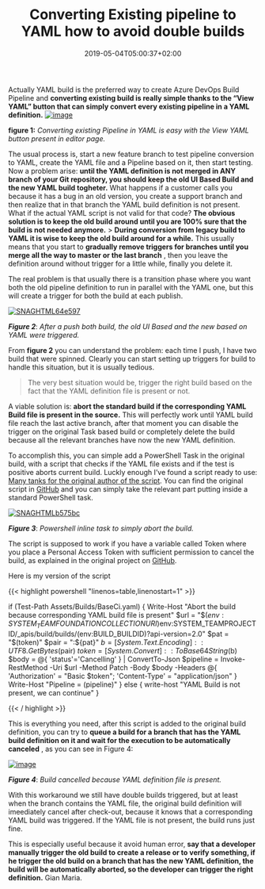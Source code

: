 ﻿---
title: "Converting Existing pipeline to YAML how to avoid double builds"
description: ""
date: 2019-05-04T05:00:37+02:00
draft: false
tags: [build,YAML]
categories: [Azure DevOps]
---
Actually YAML build is the preferred way to create Azure DevOps Build Pipeline and  **converting existing build is really simple thanks to the “View YAML” button that can simply convert every existing pipeline in a YAML definition.** [![image](http://www.codewrecks.com/blog/wp-content/uploads/2019/04/image_thumb-12.png "image")](http://www.codewrecks.com/blog/wp-content/uploads/2019/04/image-12.png)

 **figure 1:** *Converting existing Pipeline in YAML is easy with the View YAML button present in editor page.*

The usual process is, start a new feature branch to test pipeline conversion to YAML, create the YAML file and a Pipeline based on it, then start testing. Now a problem arise:  **until the YAML definition is not merged in ANY branch of your Git repository, you should keep the old UI Based Build and the new YAML build togheter.** What happens if a customer calls you because it has a bug in an old version, you create a support branch and then realize that in that branch the YAML build definition is not present. What if the actual YAML script is not valid for that code?  **The obvious solution is to keep the old build around until you are 100% sure that the build is not needed anymore.** >  **During conversion from legacy build to YAML it is wise to keep the old build around for a while.** This usually means that you start to  **gradually remove triggers for branches until you merge all the way to master or the last branch** , then you leave the definition around without trigger for a little while, finally you delete it.

The real problem is that usually there is a transition phase where you want both the old pipeline definition to run in parallel with the YAML one, but this will create a trigger for both the build at each publish.

[![SNAGHTML64e597](http://www.codewrecks.com/blog/wp-content/uploads/2019/04/SNAGHTML64e597_thumb.png "SNAGHTML64e597")](http://www.codewrecks.com/blog/wp-content/uploads/2019/04/SNAGHTML64e597.png)

 ***Figure 2***: *After a push both build, the old UI Based and the new based on YAML were triggered.*

From  **figure 2** you can understand the problem: each time I push, I have two build that were spinned. Clearly you can start setting up triggers for build to handle this situation, but it is usually tedious.

> The very best situation would be, trigger the right build based on the fact that the YAML definition file is present or not.

A viable solution is:  **abort the standard build if the corresponding YAML Build file is present in the source.** This will perfectly work until YAML build file reach the last active branch, after that moment you can disable the trigger on the original Task based build or completely delete the build because all the relevant branches have now the new YAML definition.

To accomplish this, you can simple add a PowerShell Task in the original build, with a script that checks if the YAML file exists and if the test is positive aborts current build. Luckly enough I’ve found a script ready to use: [Many tanks for the original author of the script](https://blog.lextudio.com/how-to-abort-cancel-a-build-in-vsts-7a41fce5a42c). You can find the original script in [GitHub](https://github.com/lextm/vstsabort) and you can simply take the relevant part putting inside a standard PowerShell task.

[![SNAGHTMLb575bc](http://www.codewrecks.com/blog/wp-content/uploads/2019/04/SNAGHTMLb575bc_thumb.png "SNAGHTMLb575bc")](http://www.codewrecks.com/blog/wp-content/uploads/2019/04/SNAGHTMLb575bc.png)

 ***Figure 3***: *Powershell inline task to simply abort the build.*

The script is supposed to work if you have a variable called Token where you place a Personal Access Token with sufficient permission to cancel the build, as explained in the original project on [GitHub](https://github.com/lextm/vstsabort).

Here is my version of the script

{{< highlight powershell "linenos=table,linenostart=1" >}}


if (Test-Path Assets/Builds/BaseCi.yaml) 
{
    Write-Host "Abort the build because corresponding YAML build file is present"
    $url = "$($env:SYSTEM_TEAMFOUNDATIONCOLLECTIONURI)$env:SYSTEM_TEAMPROJECTID/_apis/build/builds/$($env:BUILD_BUILDID)?api-version=2.0"
    $pat = "$(token)" 
    $pair = ":${pat}"
    $b  = [System.Text.Encoding]::UTF8.GetBytes($pair)
    $token = [System.Convert]::ToBase64String($b)
    $body = @{ 'status'='Cancelling' } | ConvertTo-Json
    $pipeline = Invoke-RestMethod -Uri $url -Method Patch -Body $body -Headers @{
        'Authorization' = "Basic $token";
        'Content-Type' = "application/json"
    }
    Write-Host "Pipeline = $($pipeline)"
}
else
{
   write-host "YAML Build is not present, we can continue"
}

{{< / highlight >}}

This is everything you need, after this script is added to the original build definition, you can try to  **queue a build for a branch that has the YAML build definition on it and wait for the execution to be automatically canceled** , as you can see in Figure 4:

[![image](http://www.codewrecks.com/blog/wp-content/uploads/2019/04/image_thumb-13.png "image")](http://www.codewrecks.com/blog/wp-content/uploads/2019/04/image-13.png)

 ***Figure 4***: *Build cancelled because YAML definition file is present.*

With this workaround we still have double builds triggered, but at least when the branch contains the YAML file, the original build definition will imeediately cancel after check-out, because it knows that a corresponding YAML build was triggered. If the YAML file is not present, the build runs just fine.

This is especially useful because it avoid human error,  **say that a developer manually trigger the old build to create a release or to verify something, if he trigger the old build on a branch that has the new YAML definition, the build will be automatically aborted, so the developer can trigger the right definition.** Gian Maria.
